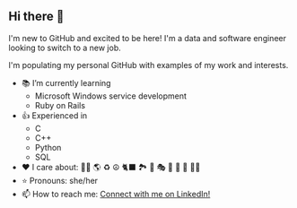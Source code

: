 ## Hi there 👋

I'm new to GitHub and excited to be here! I'm a data and software engineer looking to switch to a new job.

I'm populating my personal GitHub with examples of my work and interests.

- 📚 I’m currently learning
     - Microsoft Windows service development
     - Ruby on Rails
- 👍 Experienced in
     - C
     - C++
     - Python
     - SQL 
- ❤️ I care about: 🏳️‍🌈 🌎 ♻️ ☮️ 🐈‍⬛ 🏞️ 🛶 🎭 🎵 🎹 🎸 👩‍🍳
- ⭐ Pronouns: she/her
- 📫 How to reach me: [Connect with me on LinkedIn!](https://www.linkedin.com/in/di3141592653/)

<!--
**di-314/di-314** is a ✨ _special_ ✨ repository because its `README.md` (this file) appears on your GitHub profile.

Here are some ideas to get you started:

- 🔭 I’m currently working on ...
- 🌱 I’m currently learning ...
- 👯 I’m looking to collaborate on ...
- 🤔 I’m looking for help with ...
- 💬 Ask me about ...
- 📫 How to reach me: ...
- 😄 Pronouns: ...
- ⚡ Fun fact: ...
-->
